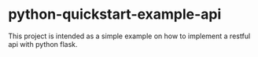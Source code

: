 # python-quickstart-example-api

This project is intended as a simple example on how to implement a restful api with python flask.
